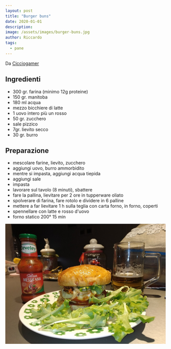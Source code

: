 ```yaml
---
layout: post
title: "Burger buns"
date: 2020-01-01
description: 
image: /assets/images/burger-buns.jpg
author: Riccardo
tags:
  - pane
---
```

Da <a href="https://www.youtube.com/watch?v=ySeb07GwP8M">Cicciogamer</a>

## Ingredienti
- 300 gr. farina (minimo 12g proteine)
- 150 gr. manitoba
- 180 ml acqua
- mezzo bicchiere di latte
- 1 uovo intero più un rosso
- 50 gr. zucchero
- sale pizzico
- 7gr. lievito secco
- 30 gr. burro

## Preparazione
- mescolare farine, lievito, zucchero
- aggiungi uovo, burro ammorbidito
- mentre si impasta, aggiungi acqua tiepida
- aggiungi sale
- impasta
- lavorare sul tavolo (8 minuti), sbattere
- fare la pallina, lievitare per 2 ore in tupperware oliato
- spolverare di farina, fare rotolo e dividere in 6 palline
- mettere a far lievitare 1 h sulla teglia con carta forno, in forno, coperti
- spennellare con latte e rosso d'uovo
- forno statico 200° 15 min 
 
 ![Placeholder](/assets/images/burger-buns-2.jpg)
